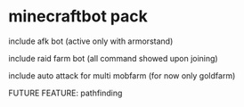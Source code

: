 # minecraftbot pack
include afk bot (active only  with armorstand)

include raid farm bot (all command showed upon joining)

include auto attack for multi mobfarm (for now only goldfarm)


FUTURE FEATURE: pathfinding
